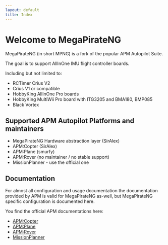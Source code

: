 ```yaml
---
layout: default
title: Index
---
```


# Welcome to MegaPirateNG

MegaPirateNG (in short MPNG) is a fork of the popular APM Autopilot Suite.

The goal is to support AllInOne IMU flight controller boards.

Including but not limited to:
* RCTimer Crius V2
* Crius V1 or compatible
* HobbyKing AllInOne Pro boards
* HobbyKing MultiWii Pro board with ITG3205 and BMA180, BMP085
* Black Vortex

## Supported APM Autopilot Platforms and maintainers

* MegaPirateNG Hardware abstraction layer (SirAlex)
* APM:Copter (SirAlex)
* APM:Plane (smurfy)
* APM:Rover (no maintainer / no stable support)
* MissionPlanner - use the official one

## Documentation

For almost all configuration and usage documentation the documentation provided by APM is valid for MegaPirateNG as-well, but MegaPirateNG specific configuration is documented here.

You find the official APM documentations here:

* [APM:Copter](http://copter.ardupilot.com/)
* [APM:Plane](http://plane.ardupilot.com/)
* [APM:Rover](http://rover.ardupilot.com/)
* [MissionPlanner](http://planner.ardupilot.com/)


